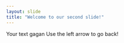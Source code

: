 ```yaml
---
layout: slide
title: "Welcome to our second slide!"
---
```

Your text gagan
Use the left arrow to go back!
